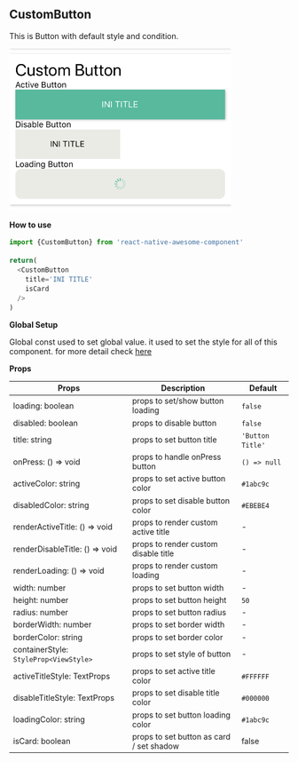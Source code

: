 ## CustomButton
This is Button with default style and condition.

<img src="./images/button.PNG" width="400px" >

**How to use**

```javascript
import {CustomButton} from 'react-native-awesome-component'

return(
  <CustomButton
    title='INI TITLE'
    isCard
  />
)
```

**Global Setup**

Global const used to set global value. it used to set the style for all of this component. for more detail check [here](./global-const.md#custombutton)

**Props**

Props | Description | Default  
--- | --- | --- 
loading: boolean | props to set/show button loading | `false` 
disabled: boolean | props to disable button | `false` 
title: string | props to set button title | `'Button Title'` 
onPress: () => void | props to handle onPress button | `() => null` 
activeColor: string | props to set active button color | `#1abc9c`
disabledColor: string | props to set disable button color | `#EBEBE4`
renderActiveTitle: () => void | props to render custom active title | -
renderDisableTitle: () => void | props to render custom disable title | - 
renderLoading: () => void | props to render custom loading | -
width: number | props to set button width | -
height: number | props to set button height | `50`
radius: number | props to set button radius | -
borderWidth: number | props to set border width | -
borderColor: string | props to set border color | -
containerStyle: `StyleProp<ViewStyle>` | props to set style of button | -
activeTitleStyle: TextProps | props to set active title color | `#FFFFFF`
disableTitleStyle: TextProps | props to set disable title color | `#000000`
loadingColor: string | props to set button loading color | `#1abc9c`
isCard: boolean | props to set button as card / set shadow | false
